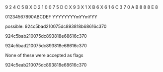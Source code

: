 9 2 4 C 5 B X D 2 1 0 0 7 5 D C X 9 3 X 1 X B 6 X 6 1 6 C 3 7 0
            A B                 8     8   8 E   8


01234567890ABCDEF
YYYYYYYYmYYmYYY

possible:
924c5bad210075dc893818b68616c370

924c5bab210075dc893818e68616c370

924c5bad210075dc893818e68616c370

None of these were accepted as flags

924c5eab210075dc893818e68616c370
